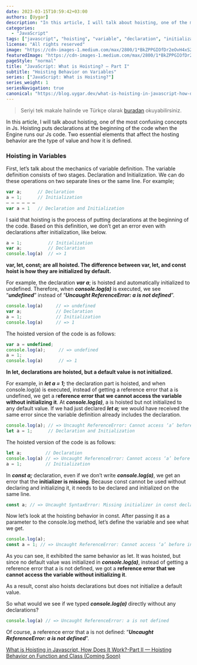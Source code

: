 ```yaml
---
date: 2023-03-15T10:59:42+03:00
authors: [Uygar]
description: "In this article, I will talk about hoisting, one of the most confusing concepts in JavaScript."
categories:
  - "JavaScript"
tags: ["javascript", "hoisting", "variable", "declaration", "initialization"]
license: "All rights reserved"
image: "https://cdn-images-1.medium.com/max/2800/1*BkZPPGIOfDr2eOvH4xS27A.jpeg"
featuredImage: "https://cdn-images-1.medium.com/max/2800/1*BkZPPGIOfDr2eOvH4xS27A.jpeg"
pageStyle: "normal"
title: "JavaScript: What is Hoisting? — Part I"
subtitle: "Hoisting Behavior on Variables"
series: ["JavaScript: What is Hoisting?"]
series_weight: 1
seriesNavigation: true
canonical: "https://blog.uygar.dev/what-is-hoisting-in-javascript-how-does-it-work-part-i-on-variables-f7a610c888c?source=friends_link&sk=74a7ae33f347065323e98229d3875438"
---
```


> Seriyi tek makale halinde ve Türkçe olarak [buradan](/posts/javascript-hoisting-nedir/) okuyabilirsiniz.

In this article, I will talk about hoisting, one of the most confusing concepts in Js. Hoisting puts declarations at the beginning of the code when the Engine runs our Js code. Two essential elements that affect the hosting behavior are the type of value and how it is defined.

### Hoisting in Variables

First, let’s talk about the mechanics of variable definition. The variable definition consists of two stages. Declaration and Initialization. We can do these operations on two separate lines or the same line. For example;
```js
var a;      // Declaration
a = 1;      // Initialization
— — — — — — 
var a = 1   // Declaration and Initialization
```
I said that hoisting is the process of putting declarations at the beginning of the code. Based on this definition, we don’t get an error even with declarations after initialization, like below.
```js
a = 1;          // Initialization
var a;          // Declaration
console.log(a)  // => 1
```
**var, let, const; are all hoisted. The difference between var, let, and const hoist is how they are initialized by default.**

For example, the declaration ***var a***; is hoisted and automatically initialized to undefined. Therefore, when ***console.log(a)*** is executed, we see “***undefined***” instead of “***Uncaught ReferenceError: a is not defined***”.
```js
console.log(a)     // => undefined
var a;             // Declaration
a = 1;             // Initialization
console.log(a)     // => 1
```
The hoisted version of the code is as follows:
```js
var a = undefined;
console.log(a);     // => undefined
a = 1; 
console.log(a)      // => 1
```
**In let, declarations are hoisted, but a default value is not initialized.**

For example, in ***let a = 1;*** the declaration part is hoisted, and when console.log(a) is executed, instead of getting a reference error that a is undefined, we get a r**eference error that we cannot access the variable without initializing it**. At ***console.log(a)***, a is hoisted but not initialized to any default value. If we had just declared ***let a;*** we would have received the same error since the variable definition already includes the declaration.
```js
console.log(a); // => Uncaught ReferenceError: Cannot access ‘a’ before initialization”
let a = 1;      // Declaration and Initialization
```
The hoisted version of the code is as follows:
```js
let a;         // Declaration
console.log(a) // => Uncaught ReferenceError: Cannot access ‘a’ before initialization”
a = 1;         // Initialization
```
In ***const a;*** declaration, even if we don’t write ***console.log(a)***, we get an error that the **initializer is missing**. Because const cannot be used without declaring and initializing it, it needs to be declared and initialized on the same line.
```js
const a; // => Uncaught SyntaxError: Missing initializer in const declaration”
```
Now let’s look at the hoisting behavior in const. After passing it as a parameter to the console.log method, let’s define the variable and see what we get.
```js
console.log(a);
const a = 1; // => Uncaught ReferenceError: Cannot access ‘a’ before initialization
```
As you can see, it exhibited the same behavior as let. It was hoisted, but since no default value was initialized in ***console.log(a)***, instead of getting a reference error that a is not defined, we got a **reference error that we cannot access the variable without initializing it**.

As a result, const also hoists declarations but does not initialize a default value.

So what would we see if we typed ***console.log(a)*** directly without any declarations?
```js
console.log(a) // => Uncaught ReferenceError: a is not defined
```
Of course, a reference error that a is not defined: “***Uncaught ReferenceError: a is not defined***”.

[What is Hoisting in Javascript, How Does It Work?-Part II — Hoisting Behavior on Function and Class (Coming Soon)](#)
